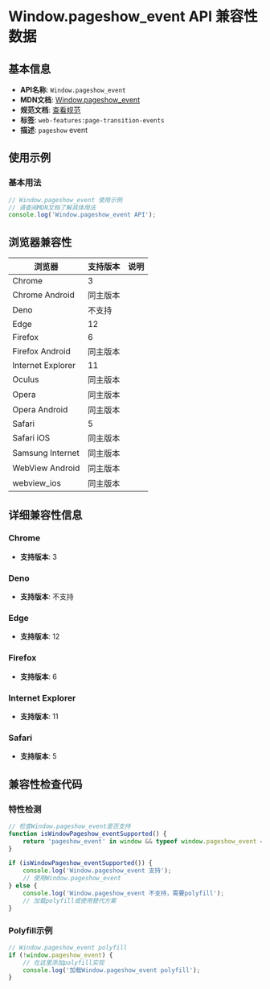 # Window.pageshow_event API 兼容性数据

## 基本信息

- **API名称**: `Window.pageshow_event`
- **MDN文档**: [Window.pageshow_event](https://developer.mozilla.org/docs/Web/API/Window/pageshow_event)
- **规范文档**: [查看规范](https://html.spec.whatwg.org/multipage/indices.html#event-pageshow)
- **标签**: `web-features:page-transition-events`
- **描述**: `pageshow` event

## 使用示例

### 基本用法

```javascript
// Window.pageshow_event 使用示例
// 请查阅MDN文档了解具体用法
console.log('Window.pageshow_event API');
```

## 浏览器兼容性

| 浏览器 | 支持版本 | 说明 |
|--------|----------|------|
| Chrome | 3 |  |
| Chrome Android | 同主版本 |  |
| Deno | 不支持 |  |
| Edge | 12 |  |
| Firefox | 6 |  |
| Firefox Android | 同主版本 |  |
| Internet Explorer | 11 |  |
| Oculus | 同主版本 |  |
| Opera | 同主版本 |  |
| Opera Android | 同主版本 |  |
| Safari | 5 |  |
| Safari iOS | 同主版本 |  |
| Samsung Internet | 同主版本 |  |
| WebView Android | 同主版本 |  |
| webview_ios | 同主版本 |  |

## 详细兼容性信息

### Chrome

- **支持版本**: 3

### Deno

- **支持版本**: 不支持

### Edge

- **支持版本**: 12

### Firefox

- **支持版本**: 6

### Internet Explorer

- **支持版本**: 11

### Safari

- **支持版本**: 5

## 兼容性检查代码

### 特性检测

```javascript
// 检查Window.pageshow_event是否支持
function isWindowPageshow_eventSupported() {
    return 'pageshow_event' in window && typeof window.pageshow_event === 'function';
}

if (isWindowPageshow_eventSupported()) {
    console.log('Window.pageshow_event 支持');
    // 使用Window.pageshow_event
} else {
    console.log('Window.pageshow_event 不支持，需要polyfill');
    // 加载polyfill或使用替代方案
}
```

### Polyfill示例

```javascript
// Window.pageshow_event polyfill
if (!window.pageshow_event) {
    // 在这里添加polyfill实现
    console.log('加载Window.pageshow_event polyfill');
}
```

